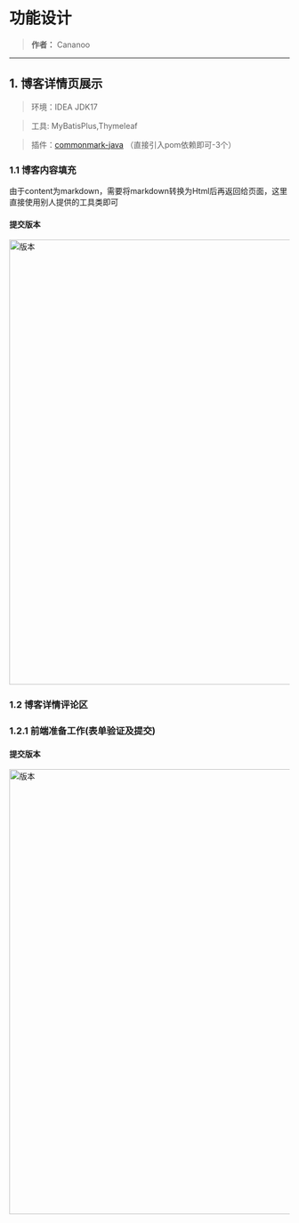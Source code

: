 # 功能设计
> **作者：** Cananoo

---

## 1. 博客详情页展示
> 环境：IDEA JDK17

> 工具: MyBatisPlus,Thymeleaf

> 插件：[commonmark-java](https://github.com/commonmark/commonmark-java)    （直接引入pom依赖即可-3个）

### 1.1  博客内容填充 

由于content为markdown，需要将markdown转换为Html后再返回给页面，这里直接使用别人提供的工具类即可


#### 提交版本
 
 <img src="https://user-images.githubusercontent.com/103165360/266343944-cbd89c4b-9a3a-41a2-bca5-7b77d936581b.png" alt="版本" width="800"> 

### 1.2  博客详情评论区

### 1.2.1  前端准备工作(表单验证及提交)


#### 提交版本
<img src="https://user-images.githubusercontent.com/103165360/266604999-174e7f6b-5d5c-46df-b698-205883f899d1.png" alt="版本" width="800">    

